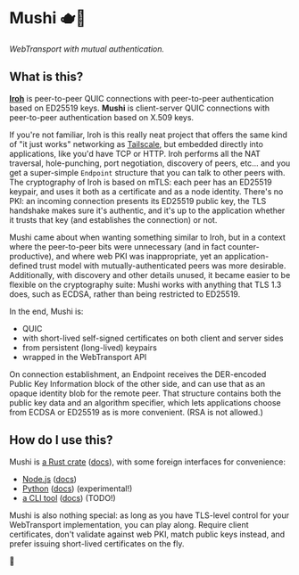 # Mushi 🫖🍵

_WebTransport with mutual authentication._

## What is this?

**[Iroh](https://iroh.computer)** is peer-to-peer QUIC connections with peer-to-peer
authentication based on ED25519 keys. **Mushi** is client-server QUIC connections with
peer-to-peer authentication based on X.509 keys.

If you're not familiar, Iroh is this really neat project that offers the same kind of
"it just works" networking as [Tailscale](https://tailscale.com), but embedded directly
into applications, like you'd have TCP or HTTP. Iroh performs all the NAT traversal,
hole-punching, port negotiation, discovery of peers, etc... and you get a super-simple
`Endpoint` structure that you can talk to other peers with. The cryptography of Iroh is
based on mTLS: each peer has an ED25519 keypair, and uses it both as a certificate and
as a node identity. There's no PKI: an incoming connection presents its ED25519 public
key, the TLS handshake makes sure it's authentic, and it's up to the application whether
it trusts that key (and establishes the connection) or not.

Mushi came about when wanting something similar to Iroh, but in a context where the
peer-to-peer bits were unnecessary (and in fact counter-productive), and where web PKI
was inappropriate, yet an application-defined trust model with mutually-authenticated
peers was more desirable. Additionally, with discovery and other details unused, it
became easier to be flexible on the cryptography suite: Mushi works with anything that
TLS 1.3 does, such as ECDSA, rather than being restricted to ED25519.

In the end, Mushi is:

- QUIC
- with short-lived self-signed certificates on both client and server sides
- from persistent (long-lived) keypairs
- wrapped in the WebTransport API

On connection establishment, an Endpoint receives the DER-encoded Public Key Information
block of the other side, and can use that as an opaque identity blob for the remote peer.
That structure contains both the public key data and an algorithm specifier, which lets
applications choose from ECDSA or ED25519 as is more convenient. (RSA is not allowed.)

## How do I use this?

Mushi is [a Rust crate][lib-rust] ([docs][docs-rust]), with some foreign interfaces for
convenience:

- [Node.js][lib-node] ([docs][docs-node])
- [Python][lib-python] ([docs][docs-python]) (experimental!)
- [a CLI tool][cli] ([docs][docs-cli]) (TODO!)

Mushi is also nothing special: as long as you have TLS-level control for your WebTransport
implementation, you can play along. Require client certificates, don't validate against web
PKI, match public keys instead, and prefer issuing short-lived certificates on the fly.

[lib-rust]: https://lib.rs/crate/mushi
[docs-rust]: https://docs.rs/mushi
[lib-node]: https://www.npmjs.com/package/mushi
[docs-node]: https://passcod.github.io/mushi/js/
[lib-python]: https://pypi.org/pymushi
[docs-python]: https://todo.example.com
[cli]: https://lib.rs/crate/mushi-cli
[docs-cli]: https://github.com/passcod/mushi/blob/main/cli/README.md

🧋
